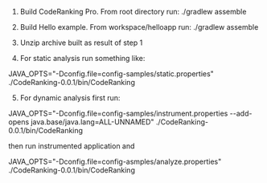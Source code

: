 
1. Build CodeRanking Pro. From root directory run: ./gradlew assemble

2. Build Hello example. From workspace/helloapp run: ./gradlew assemble

3. Unzip archive built as result of step 1

4. For static analysis run something like:

JAVA_OPTS="-Dconfig.file=config-samples/static.properties" ./CodeRanking-0.0.1/bin/CodeRanking

5. For dynamic analysis first run:

JAVA_OPTS="-Dconfig.file=config-samples/instrument.properties --add-opens java.base/java.lang=ALL-UNNAMED" ./CodeRanking-0.0.1/bin/CodeRanking

then run instrumented application and

JAVA_OPTS="-Dconfig.file=config-asmples/analyze.properties" ./CodeRanking-0.0.1/bin/CodeRanking 


